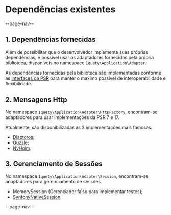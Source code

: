 # Dependências existentes

--page-nav--

## 1. Dependências fornecidas

Além de possibilitar que o desenvolvedor implemente suas próprias dependências, 
é possível usar os adaptadores fornecidos pela própria biblioteca, disponíveis no
namespace `Iquety\Application\Adapter`.

As dependências fornecidas pela biblioteca são implementadas conforme as 
[interfaces da PSR](https://www.php-fig.org/) para manter o máximo possível de 
interoperabilidade e flexibilidade.

## 2. Mensagens Http

No namespace `Iquety\Application\Adapter\HttpFactory`, encontram-se adaptadores 
para usar implementações da PSR 7 e 17.

Atualmente, são disponibilizadas as 3 implementações mais famosas:

- [Diactoros](https://github.com/laminas/laminas-diactoros);
- [Guzzle](https://github.com/guzzle/psr7);
- [NyHolm](https://github.com/Nyholm/psr7).

## 3. Gerenciamento de Sessões

No namespace `Iquety\Application\Adapter\Session`, encontram-se adaptadores 
para gerenciamento de sessões.

- MemorySession (Gerenciador falso para implementar testes);
- [SynfonyNativeSession](https://github.com/symfony/http-foundation).

--page-nav--
